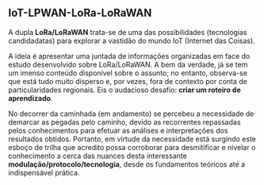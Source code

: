 ## IoT-LPWAN-LoRa-LoRaWAN

A dupla **LoRa/LoRaWAN** trata-se de uma das possibilidades (tecnologias candidadatas) para explorar a vastidão do mundo IoT (Internet  das Coisas). 

A ideia é apresentar uma juntada de informações organizadas em face do estudo desenvolvido sobre LoRa/LoRaWAN. A bem da verdade, já se tem um imenso conteúdo disponível sobre o assunto; no entanto, observa-se que está tudo muito disperso e, por vezes, fora de contexto por conta de particularidades regionais. Eis o audacioso desafio: **criar um roteiro de aprendizado**.

No decorrer da caminhada (em andamento) se percebeu a necessidade de demarcar as pegadas pelo caminho, devido as recorrentes repassadas pelos conhecimentos para efetuar as análises e interpretações dos resultados obtidos. Portanto, em virtude da necessidade está surgindo este esboço de trilha que acredito possa corroborar para desmitificar e nivelar o conhecimento a cerca das nuances desta interessante **modulação/protocolo/tecnologia**, desde os fundamentos teóricos até a indispensável prática.  
